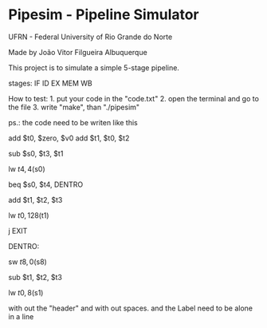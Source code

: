 # Pipesim - Pipeline Simulator

UFRN - Federal University of Rio Grande do Norte

Made by João Vitor Filgueira Albuquerque

This project is to simulate a simple 5-stage pipeline.

stages:
	IF
	ID
	EX
	MEM
	WB

How to test:
	1. put your code in the "code.txt"
	2. open the terminal and go to the file
	3. write "make", than "./pipesim"

ps.:
the code need to be writen like this


add $t0, $zero, $v0
add $t1, $t0, $t2

sub $s0, $t3, $t1

lw $t4, 4($s0)

beq $s0, $t4, DENTRO

add $t1, $t2, $t3

lw $t0, 128($t1)

j EXIT

DENTRO:

sw $t8, 0($s8)

sub $t1, $t2, $t3

lw $t0, 8($s1)

with out the "header" and with out spaces.
and the Label need to be alone in a line

